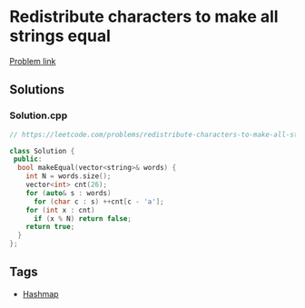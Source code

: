 # Redistribute characters to make all strings equal

[Problem link](https://leetcode.com/problems/redistribute-characters-to-make-all-strings-equal)

## Solutions


### Solution.cpp
```cpp
// https://leetcode.com/problems/redistribute-characters-to-make-all-strings-equal

class Solution {
 public:
  bool makeEqual(vector<string>& words) {
    int N = words.size();
    vector<int> cnt(26);
    for (auto& s : words)
      for (char c : s) ++cnt[c - 'a'];
    for (int x : cnt)
      if (x % N) return false;
    return true;
  }
};
```
## Tags

* [Hashmap](/README.md#Hashmap)
